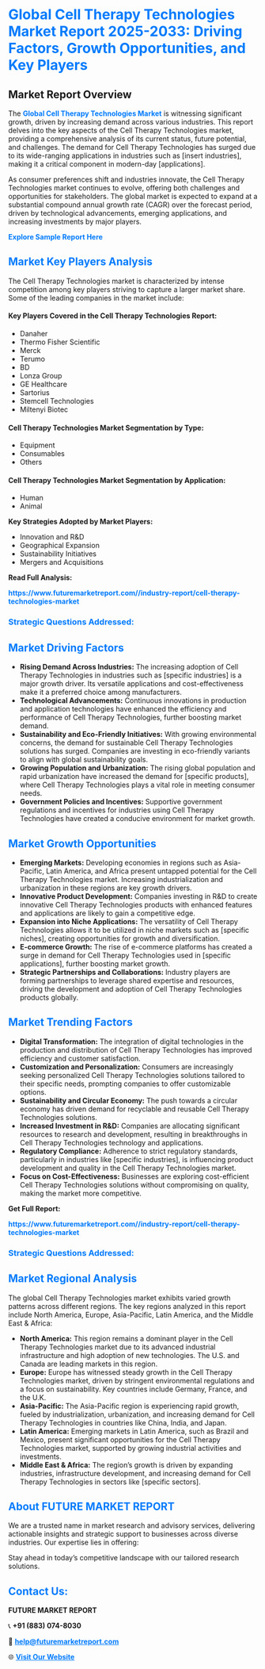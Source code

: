 <h1 style="color: #007BFF;">Global Cell Therapy Technologies Market Report 2025-2033: Driving Factors, Growth Opportunities, and Key Players</h1>

<section id="overview">
<h2>Market Report Overview</h2>
<p>The <a href="https://www.futuremarketreport.com//industry-report/cell-therapy-technologies-market" style="color: #007BFF; text-decoration: none;"><strong>Global Cell Therapy Technologies Market</strong></a> is witnessing significant growth, driven by increasing demand across various industries. This report delves into the key aspects of the Cell Therapy Technologies market, providing a comprehensive analysis of its current status, future potential, and challenges. The demand for Cell Therapy Technologies has surged due to its wide-ranging applications in industries such as [insert industries], making it a critical component in modern-day [applications].</p>
<p>As consumer preferences shift and industries innovate, the Cell Therapy Technologies market continues to evolve, offering both challenges and opportunities for stakeholders. The global market is expected to expand at a substantial compound annual growth rate (CAGR) over the forecast period, driven by technological advancements, emerging applications, and increasing investments by major players.</p>
</section>

<section id="overview">
<p><a href="https://www.futuremarketreport.com//request-sample/reportId=49715" style="color: #007BFF; text-decoration: none;"><strong>Explore Sample Report Here</strong></a></p>
</section>

<section id="key-players">
<h2 style="color: #007BFF;">Market Key Players Analysis</h2>
<p>The Cell Therapy Technologies market is characterized by intense competition among key players striving to capture a larger market share. Some of the leading companies in the market include:</p>
<h4>Key Players Covered in the Cell Therapy Technologies Report:</h4>
<ul><li>Danaher</li><li>Thermo Fisher Scientific</li><li>Merck</li><li>Terumo</li><li>BD</li><li>Lonza Group</li><li>GE Healthcare</li><li>Sartorius</li><li>Stemcell Technologies</li><li>Miltenyi Biotec</li></ul>
<h4>Cell Therapy Technologies Market Segmentation by Type:</h4>
<ul><li>Equipment</li><li>Consumables</li><li>Others</li></ul>

<h4>Cell Therapy Technologies Market Segmentation by Application:</h4>
<ul><li>Human</li><li>Animal</li></ul>
<p><strong>Key Strategies Adopted by Market Players:</strong></p>
<ul>
<li>Innovation and R&D</li>
<li>Geographical Expansion</li>
<li>Sustainability Initiatives</li>
<li>Mergers and Acquisitions</li>
</ul>
</section>

<section>
<p><strong>Read Full Analysis: </strong></p><a href="https://www.futuremarketreport.com//industry-report/cell-therapy-technologies-market" style="color: #007BFF; text-decoration: none;"><strong>https://www.futuremarketreport.com//industry-report/cell-therapy-technologies-market</strong></a>
<h3 style="color: #007BFF;">Strategic Questions Addressed:</h3>
</section>

<section id="driving-factors">
<h2 style="color: #007BFF;">Market Driving Factors</h2>
<ul>
<li><strong>Rising Demand Across Industries:</strong> The increasing adoption of Cell Therapy Technologies in industries such as [specific industries] is a major growth driver. Its versatile applications and cost-effectiveness make it a preferred choice among manufacturers.</li>
<li><strong>Technological Advancements:</strong> Continuous innovations in production and application technologies have enhanced the efficiency and performance of Cell Therapy Technologies, further boosting market demand.</li>
<li><strong>Sustainability and Eco-Friendly Initiatives:</strong> With growing environmental concerns, the demand for sustainable Cell Therapy Technologies solutions has surged. Companies are investing in eco-friendly variants to align with global sustainability goals.</li>
<li><strong>Growing Population and Urbanization:</strong> The rising global population and rapid urbanization have increased the demand for [specific products], where Cell Therapy Technologies plays a vital role in meeting consumer needs.</li>
<li><strong>Government Policies and Incentives:</strong> Supportive government regulations and incentives for industries using Cell Therapy Technologies have created a conducive environment for market growth.</li>
</ul>
</section>

<section id="growth-opportunities">
<h2 style="color: #007BFF;">Market Growth Opportunities</h2>
<ul>
<li><strong>Emerging Markets:</strong> Developing economies in regions such as Asia-Pacific, Latin America, and Africa present untapped potential for the Cell Therapy Technologies market. Increasing industrialization and urbanization in these regions are key growth drivers.</li>
<li><strong>Innovative Product Development:</strong> Companies investing in R&D to create innovative Cell Therapy Technologies products with enhanced features and applications are likely to gain a competitive edge.</li>
<li><strong>Expansion into Niche Applications:</strong> The versatility of Cell Therapy Technologies allows it to be utilized in niche markets such as [specific niches], creating opportunities for growth and diversification.</li>
<li><strong>E-commerce Growth:</strong> The rise of e-commerce platforms has created a surge in demand for Cell Therapy Technologies used in [specific applications], further boosting market growth.</li>
<li><strong>Strategic Partnerships and Collaborations:</strong> Industry players are forming partnerships to leverage shared expertise and resources, driving the development and adoption of Cell Therapy Technologies products globally.</li>
</ul>
</section>

<section id="trending-factors">
<h2 style="color: #007BFF;">Market Trending Factors</h2>
<ul>
<li><strong>Digital Transformation:</strong> The integration of digital technologies in the production and distribution of Cell Therapy Technologies has improved efficiency and customer satisfaction.</li>
<li><strong>Customization and Personalization:</strong> Consumers are increasingly seeking personalized Cell Therapy Technologies solutions tailored to their specific needs, prompting companies to offer customizable options.</li>
<li><strong>Sustainability and Circular Economy:</strong> The push towards a circular economy has driven demand for recyclable and reusable Cell Therapy Technologies solutions.</li>
<li><strong>Increased Investment in R&D:</strong> Companies are allocating significant resources to research and development, resulting in breakthroughs in Cell Therapy Technologies technology and applications.</li>
<li><strong>Regulatory Compliance:</strong> Adherence to strict regulatory standards, particularly in industries like [specific industries], is influencing product development and quality in the Cell Therapy Technologies market.</li>
<li><strong>Focus on Cost-Effectiveness:</strong> Businesses are exploring cost-efficient Cell Therapy Technologies solutions without compromising on quality, making the market more competitive.</li>
</ul>
</section>

<section>
<p><strong>Get Full Report: </strong></p><a href="https://www.futuremarketreport.com//industry-report/cell-therapy-technologies-market" style="color: #007BFF; text-decoration: none;"><strong>https://www.futuremarketreport.com//industry-report/cell-therapy-technologies-market</strong></a>
<h3 style="color: #007BFF;">Strategic Questions Addressed:</h3>
</section>


<section id="regional-analysis">
<h2 style="color: #007BFF;">Market Regional Analysis</h2>
<p>The global Cell Therapy Technologies market exhibits varied growth patterns across different regions. The key regions analyzed in this report include North America, Europe, Asia-Pacific, Latin America, and the Middle East & Africa:</p>
<ul>
<li><strong>North America:</strong> This region remains a dominant player in the Cell Therapy Technologies market due to its advanced industrial infrastructure and high adoption of new technologies. The U.S. and Canada are leading markets in this region.</li>
<li><strong>Europe:</strong> Europe has witnessed steady growth in the Cell Therapy Technologies market, driven by stringent environmental regulations and a focus on sustainability. Key countries include Germany, France, and the U.K.</li>
<li><strong>Asia-Pacific:</strong> The Asia-Pacific region is experiencing rapid growth, fueled by industrialization, urbanization, and increasing demand for Cell Therapy Technologies in countries like China, India, and Japan.</li>
<li><strong>Latin America:</strong> Emerging markets in Latin America, such as Brazil and Mexico, present significant opportunities for the Cell Therapy Technologies market, supported by growing industrial activities and investments.</li>
<li><strong>Middle East & Africa:</strong> The region’s growth is driven by expanding industries, infrastructure development, and increasing demand for Cell Therapy Technologies in sectors like [specific sectors].</li>
</ul>
</section>

<footer>
<h2 style="color: #007BFF;">About FUTURE MARKET REPORT</h2>
<p>We are a trusted name in market research and advisory services, delivering actionable insights and strategic support to businesses across diverse industries. Our expertise lies in offering:</p>

<p>Stay ahead in today’s competitive landscape with our tailored research solutions.</p>

<h2 style="color: #007BFF;">Contact Us:</h2>
<p><strong>FUTURE MARKET REPORT</strong></p>
<p>📞 <strong>+91 (883) 074-8030</strong></p>
<p>📧 <strong><a href="mailto:help@futuremarketreport.com" style="color: #007BFF;">help@futuremarketreport.com</a></strong></p>
<p>🌐 <strong><a href="https://www.futuremarketreport.com/" style="color: #007BFF;">Visit Our Website</a></strong></p>
</footer>